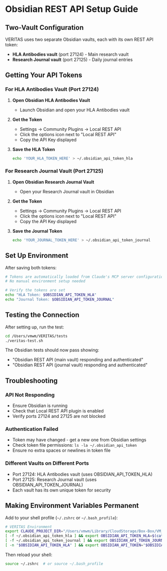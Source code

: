 # Obsidian REST API Setup Guide

## Two-Vault Configuration

VERITAS uses two separate Obsidian vaults, each with its own REST API token:
- **HLA Antibodies vault** (port 27124) - Main research vault
- **Research Journal vault** (port 27125) - Daily journal entries

## Getting Your API Tokens

### For HLA Antibodies Vault (Port 27124)

1. **Open Obsidian HLA Antibodies Vault**
   - Launch Obsidian and open your HLA Antibodies vault

2. **Get the Token**
   - Settings → Community Plugins → Local REST API
   - Click the options icon next to "Local REST API"
   - Copy the API Key displayed

3. **Save the HLA Token**
   ```bash
   echo 'YOUR_HLA_TOKEN_HERE' > ~/.obsidian_api_token_hla
   ```

### For Research Journal Vault (Port 27125)

1. **Open Obsidian Research Journal Vault**
   - Open your Research Journal vault in Obsidian

2. **Get the Token**
   - Settings → Community Plugins → Local REST API
   - Click the options icon next to "Local REST API"
   - Copy the API Key displayed

3. **Save the Journal Token**
   ```bash
   echo 'YOUR_JOURNAL_TOKEN_HERE' > ~/.obsidian_api_token_journal
   ```

## Set Up Environment

After saving both tokens:

```bash
# Tokens are automatically loaded from Claude's MCP server configuration
# No manual environment setup needed

# Verify the tokens are set
echo "HLA Token: $OBSIDIAN_API_TOKEN_HLA"
echo "Journal Token: $OBSIDIAN_API_TOKEN_JOURNAL"
```

## Testing the Connection

After setting up, run the test:

```bash
cd /Users/vmwm/VERITAS/tests
./veritas-test.sh
```

The Obsidian tests should now pass showing:
- "Obsidian REST API (main vault) responding and authenticated"
- "Obsidian REST API (journal vault) responding and authenticated"

## Troubleshooting

### API Not Responding
- Ensure Obsidian is running
- Check that Local REST API plugin is enabled
- Verify ports 27124 and 27125 are not blocked

### Authentication Failed
- Token may have changed - get a new one from Obsidian settings
- Check token file permissions: `ls -la ~/.obsidian_api_token`
- Ensure no extra spaces or newlines in token file

### Different Vaults on Different Ports
- Port 27124: HLA Antibodies vault (uses OBSIDIAN_API_TOKEN_HLA)
- Port 27125: Research Journal vault (uses OBSIDIAN_API_TOKEN_JOURNAL)
- Each vault has its own unique token for security

## Making Environment Variables Permanent

Add to your shell profile (`~/.zshrc` or `~/.bash_profile`):

```bash
# VERITAS Environment
export CLAUDE_PROJECT_DIR="/Users/vmwm/Library/CloudStorage/Box-Box/VM_F31_2025"
[ -f ~/.obsidian_api_token_hla ] && export OBSIDIAN_API_TOKEN_HLA=$(cat ~/.obsidian_api_token_hla)
[ -f ~/.obsidian_api_token_journal ] && export OBSIDIAN_API_TOKEN_JOURNAL=$(cat ~/.obsidian_api_token_journal)
[ -n "$OBSIDIAN_API_TOKEN_HLA" ] && export OBSIDIAN_API_TOKEN="$OBSIDIAN_API_TOKEN_HLA"
```

Then reload your shell:
```bash
source ~/.zshrc  # or source ~/.bash_profile
```